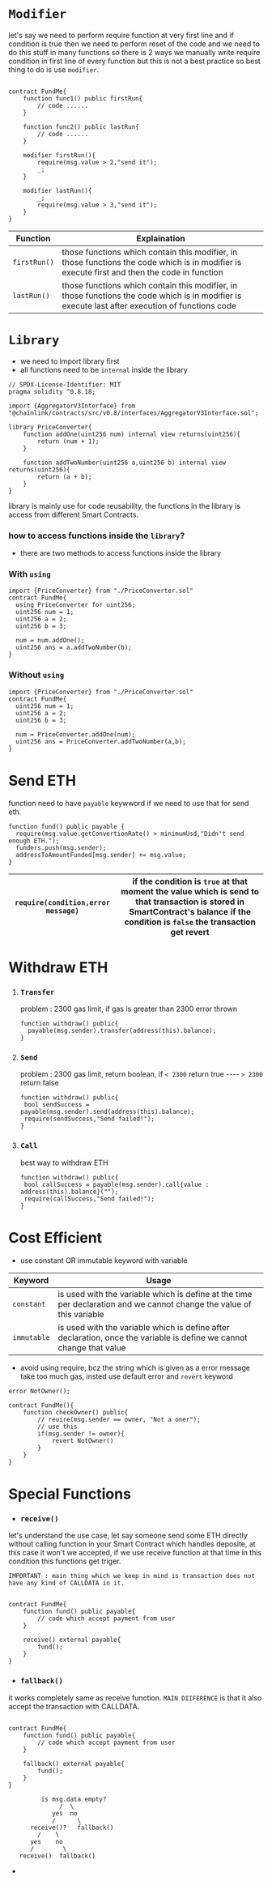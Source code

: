# `Modifier` #

let's say we need to perform require function at very first line and if condition is true then we need to perform reset of the code and we need to do this stuff in many functions so there is 2 ways we manually write require condition in first line of every function but this is not a best practice so best thing to do is use `modifier`.

```solidity

contract FundMe{
    function func1() public firstRun{
        // code ......
    }

    function func2() public lastRun{
        // code ......
    }

    modifier firstRun(){
        require(msg.value > 2,"send it");
        _;
    }

    modifier lastRun(){
        _;
        require(msg.value > 3,"send it");
    }
}
```

| Function | Explaination |
--- | --- |
`firstRun()` | those functions which contain this modifier, in those functions the code which is in modifier is execute first and then the code in function
`lastRun()` | those functions which contain this modifier, in those functions the code which is in modifier is execute last after execution of functions code



# `Library` #

- we need to import library first
- all functions need to be `internal` inside the library

```solidity
// SPDX-License-Identifier: MIT
pragma solidity ^0.8.18;

import {AggregatorV3Interface} from "@chainlink/contracts/src/v0.8/interfaces/AggregatorV3Interface.sol";

library PriceConverter{
    function addOne(uint256 num) internal view returns(uint256){
        return (num + 1);
    }

    function addTwoNumber(uint256 a,uint256 b) internal view returns(uint256){
        return (a + b);
    }
}
```
library is mainly use for code reusability, the functions in the library is access from different Smart Contracts.

### how to access functions inside the `library`? ###
- there are two methods to access functions inside the library

### With `using` ###
```solidity
import {PriceConverter} from "./PriceConverter.sol"
contract FundMe{
  using PriceConverter for uint256;
  uint256 num = 1;
  uint256 a = 2;
  uint256 b = 3;

  num = num.addOne();
  uint256 ans = a.addTwoNumber(b);
}
```

### Without `using` ###
```solidity
import {PriceConverter} from "./PriceConverter.sol"
contract FundMe{
  uint256 num = 1;
  uint256 a = 2;
  uint256 b = 3;

  num = PriceConverter.addOne(num);
  uint256 ans = PriceConverter.addTwoNumber(a,b);
}
```


# Send ETH #

function need to have `payable` keywword if we need to use that for send eth.

```solidity
function fund() public payable {
  require(msg.value.getConvertionRate() > minimumUsd,"Didn't send enough ETH.");
  funders.push(msg.sender);
  addressToAmountFunded[msg.sender] += msg.value;
}
```



`require(condition,error message)` | if the condition is `true` at that moment the value which is send to that transaction is stored in SmartContract's balance if the condition is `false` the transaction get revert|
--- | --- |

# Withdraw ETH #

1. ### `Transfer` ###
   problem : 2300 gas limit, if gas is greater than 2300 error thrown
   ```solidity
   function withdraw() public{
     payable(msg.sender).transfer(address(this).balance);
   }
   ```
2. ### `Send` ###
    problem : 2300 gas limit, return boolean, if `< 2300` return true ---- `> 2300` return false 
    ```solidity
    function withdraw() public{
     bool sendSuccess = payable(msg.sender).send(address(this).balance);
     require(sendSuccess,"Send failed!");
    }
    ```
3. ### `Call` ###
    best way to withdraw ETH
    ```solidity
    function withdraw() public{
     bool callSuccess = payable(msg.sender).call{value : address(this).balance}("");
     require(callSuccess,"Send failed!");
    }
    ```


# Cost Efficient #

- use constant OR immutable keyword with variable
  
| Keyword | Usage |
--- | --- |
`constant` | is used with the variable which is define at the time per declaration and we cannot change the value of this variable
`immutable` | is used with the variable which is define after declaration, once the variable is define we cannot change that value

- avoid using require, bcz the string which is given as a error message take too much gas, insted use default error and `revert` keyword

```solidity
error NotOwner();

contract FundMe(){
    function checkOwner() public{
        // reuire(msg.sender == owner, "Not a oner");
        // use this
        if(msg.sender != owner){
            revert NotOwner()
        }
    }
}
```

# Special Functions #

- ### `receive()` ###

let's understand the use case, let say someone send some ETH directly without calling function in your Smart Contract which handles deposite, at this case it won't we accepted, if we use receive function at that time in this condition this functions get triger. 

```
IMPORTANT : main thing which we keep in mind is transaction does not have any kind of CALLDATA in it.
```

```solidity

contract FundMe{
    function fund() public payable{
        // code which accept payment from user
    }

    receive() external payable{
        fund();
    }
}
```

- ### `fallback()` ###

it works completely same as receive function. `MAIN DIIFERENCE` is that it also accept the transaction with CALLDATA.

```solidity

contract FundMe{
    function fund() public payable{
        // code which accept payment from user
    }

    fallback() external payable{
        fund();
    }
}
```

```
         is msg.data empty?
              /  \
            yes  no
            /      \
      receive()?   fallback()
        /    \
      yes    no
      /        \ 
   receive()  fallback()
```
- 
